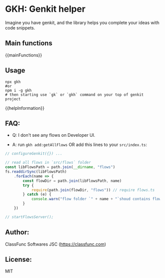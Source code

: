 # GKH: Genkit helper

Imagine you have genkit, and the library helps you complete your ideas with code snippets.

## Main functions

{{mainFunctions}}

## Usage

```shell
npx gkh
#or
npm i -g gkh
# then starting use `gk` or `gkh` command on your top of genkit project
```

{{helpInformation}}

## FAQ:

- Q: I don't see any flows on Developer UI.

- A: run `gkh add:getAllFlows` OR add this lines to your `src/index.ts`:

```ts
// configureGenkit({}) ... 

// read all flows in `src/flows` folder
const libFlowsPath = path.join(__dirname, "flows")
fs.readdirSync(libFlowsPath)
    .forEach(name => {
        const flowDir = path.join(libFlowsPath, name)
        try {
            require(path.join(flowDir, "flows")) // require flows.ts
        } catch (e) {
            console.warn("flow folder `" + name + "`shoud contains flows.ts or flows.js")
        }
    })

// startFlowsServer();
```

## Author:

ClassFunc Softwares JSC (https://classfunc.com)

## License:

MIT